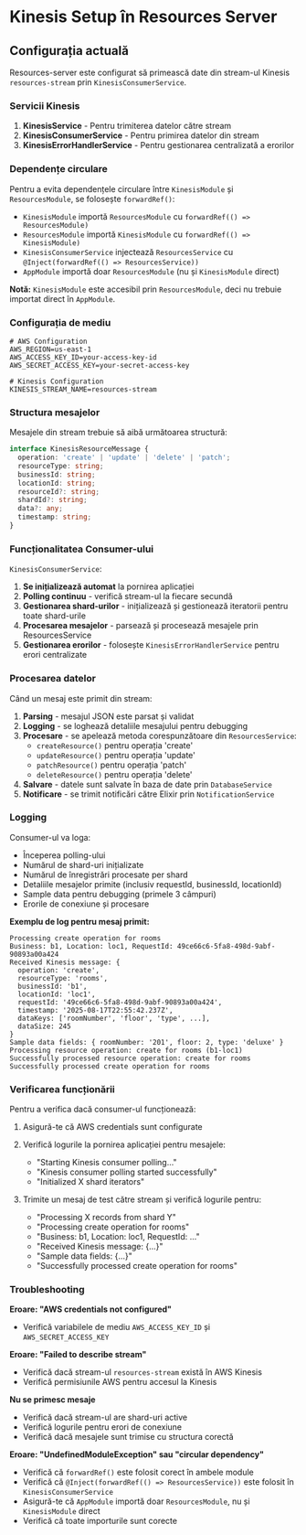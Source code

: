 # Kinesis Setup în Resources Server

## Configurația actuală

Resources-server este configurat să primească date din stream-ul Kinesis `resources-stream` prin `KinesisConsumerService`.

### Servicii Kinesis

1. **KinesisService** - Pentru trimiterea datelor către stream
2. **KinesisConsumerService** - Pentru primirea datelor din stream
3. **KinesisErrorHandlerService** - Pentru gestionarea centralizată a erorilor

### Dependențe circulare

Pentru a evita dependențele circulare între `KinesisModule` și `ResourcesModule`, se folosește `forwardRef()`:

- `KinesisModule` importă `ResourcesModule` cu `forwardRef(() => ResourcesModule)`
- `ResourcesModule` importă `KinesisModule` cu `forwardRef(() => KinesisModule)`
- `KinesisConsumerService` injectează `ResourcesService` cu `@Inject(forwardRef(() => ResourcesService))`
- `AppModule` importă doar `ResourcesModule` (nu și `KinesisModule` direct)

**Notă:** `KinesisModule` este accesibil prin `ResourcesModule`, deci nu trebuie importat direct în `AppModule`.

### Configurația de mediu

```env
# AWS Configuration
AWS_REGION=us-east-1
AWS_ACCESS_KEY_ID=your-access-key-id
AWS_SECRET_ACCESS_KEY=your-secret-access-key

# Kinesis Configuration
KINESIS_STREAM_NAME=resources-stream
```

### Structura mesajelor

Mesajele din stream trebuie să aibă următoarea structură:

```typescript
interface KinesisResourceMessage {
  operation: 'create' | 'update' | 'delete' | 'patch';
  resourceType: string;
  businessId: string;
  locationId: string;
  resourceId?: string;
  shardId?: string;
  data?: any;
  timestamp: string;
}
```

### Funcționalitatea Consumer-ului

`KinesisConsumerService`:

1. **Se inițializează automat** la pornirea aplicației
2. **Polling continuu** - verifică stream-ul la fiecare secundă
3. **Gestionarea shard-urilor** - inițializează și gestionează iteratorii pentru toate shard-urile
4. **Procesarea mesajelor** - parsează și procesează mesajele prin ResourcesService
5. **Gestionarea erorilor** - folosește `KinesisErrorHandlerService` pentru erori centralizate

### Procesarea datelor

Când un mesaj este primit din stream:

1. **Parsing** - mesajul JSON este parsat și validat
2. **Logging** - se loghează detaliile mesajului pentru debugging
3. **Procesare** - se apelează metoda corespunzătoare din `ResourcesService`:
   - `createResource()` pentru operația 'create'
   - `updateResource()` pentru operația 'update'
   - `patchResource()` pentru operația 'patch'
   - `deleteResource()` pentru operația 'delete'
4. **Salvare** - datele sunt salvate în baza de date prin `DatabaseService`
5. **Notificare** - se trimit notificări către Elixir prin `NotificationService`

### Logging

Consumer-ul va loga:
- Începerea polling-ului
- Numărul de shard-uri inițializate
- Numărul de înregistrări procesate per shard
- Detaliile mesajelor primite (inclusiv requestId, businessId, locationId)
- Sample data pentru debugging (primele 3 câmpuri)
- Erorile de conexiune și procesare

**Exemplu de log pentru mesaj primit:**
```
Processing create operation for rooms
Business: b1, Location: loc1, RequestId: 49ce66c6-5fa8-498d-9abf-90893a00a424
Received Kinesis message: {
  operation: 'create',
  resourceType: 'rooms',
  businessId: 'b1',
  locationId: 'loc1',
  requestId: '49ce66c6-5fa8-498d-9abf-90893a00a424',
  timestamp: '2025-08-17T22:55:42.237Z',
  dataKeys: ['roomNumber', 'floor', 'type', ...],
  dataSize: 245
}
Sample data fields: { roomNumber: '201', floor: 2, type: 'deluxe' }
Processing resource operation: create for rooms (b1-loc1)
Successfully processed resource operation: create for rooms
Successfully processed create operation for rooms
```

### Verificarea funcționării

Pentru a verifica dacă consumer-ul funcționează:

1. Asigură-te că AWS credentials sunt configurate
2. Verifică logurile la pornirea aplicației pentru mesajele:
   - "Starting Kinesis consumer polling..."
   - "Kinesis consumer polling started successfully"
   - "Initialized X shard iterators"

3. Trimite un mesaj de test către stream și verifică logurile pentru:
   - "Processing X records from shard Y"
   - "Processing create operation for rooms"
   - "Business: b1, Location: loc1, RequestId: ..."
   - "Received Kinesis message: {...}"
   - "Sample data fields: {...}"
   - "Successfully processed create operation for rooms"

### Troubleshooting

**Eroare: "AWS credentials not configured"**
- Verifică variabilele de mediu `AWS_ACCESS_KEY_ID` și `AWS_SECRET_ACCESS_KEY`

**Eroare: "Failed to describe stream"**
- Verifică dacă stream-ul `resources-stream` există în AWS Kinesis
- Verifică permisiunile AWS pentru accesul la Kinesis

**Nu se primesc mesaje**
- Verifică dacă stream-ul are shard-uri active
- Verifică logurile pentru erori de conexiune
- Verifică dacă mesajele sunt trimise cu structura corectă

**Eroare: "UndefinedModuleException" sau "circular dependency"**
- Verifică că `forwardRef()` este folosit corect în ambele module
- Verifică că `@Inject(forwardRef(() => ResourcesService))` este folosit în `KinesisConsumerService`
- Asigură-te că `AppModule` importă doar `ResourcesModule`, nu și `KinesisModule` direct
- Verifică că toate importurile sunt corecte

